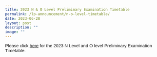```yaml
---
title: 2023 N & O Level Preliminary Examination Timetable
permalink: /lp-announcement/n-o-level-timetable/
date: 2023-06-28
layout: post
description: ""
image: ""
---
```

<p style="font-family:sans-serif;font-size:14.5px;">Please click <a href="https://drive.google.com/file/d/1VrGY4-BanVVfHgmFcd9gMN-ZRs__Yk6x/view?usp=sharing" style="font-family:sans-serif;font-size:14.5px;"> here</a> for the 2023 N Level and O level Preliminary Examination Timetable.</p>
